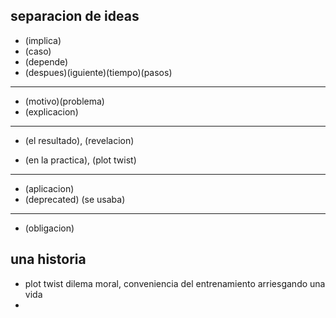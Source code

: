 ## separacion de ideas
- (implica)
- (caso)
- (depende)
- (despues)(iguiente)(tiempo)(pasos)
------------------------------------------------------
- (motivo)(problema)
- (explicacion)
------------------------------------------------------
- (el resultado), (revelacion)

- (en la practica), (plot twist)
------------------------------------------------------
- (aplicacion)
- (deprecated) (se usaba)
------------------------------------------------------
- (obligacion)

## una historia
- plot twist dilema moral, conveniencia del entrenamiento arriesgando una vida
- 